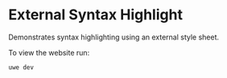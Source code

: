 # External Syntax Highlight

Demonstrates syntax highlighting using an external style sheet.

To view the website run:

```
uwe dev
```
